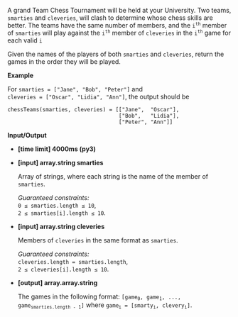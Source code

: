 <div class="markdown"><p>A grand Team Chess Tournament will be held at your University. Two teams, <code>smarties</code> and <code>cleveries</code>, will clash to determine whose chess skills are better. The teams have the same number of members, and the <code>i<sup>th</sup></code> member of <code>smarties</code> will play against the <code>i<sup>th</sup></code> member of <code>cleveries</code> in the <code>i<sup>th</sup></code> game for each valid <code>i</code></p>
<p>Given the names of the players of both <code>smarties</code> and <code>cleveries</code>, return the games in the order they will be played.</p>
<p><strong>Example</strong></p>
<p>For <code>smarties = ["Jane", "Bob", "Peter"]</code> and<br>
<code>cleveries = ["Oscar", "Lidia", "Ann"]</code>, the output should be</p>
<pre><code>chessTeams(smarties, cleveries) = [["Jane",  "Oscar"],
                                   ["Bob",   "Lidia"],
                                   ["Peter", "Ann"]]
</code></pre>
<p><strong>Input/Output</strong></p>
<ul>
<li><strong>[time limit] 4000ms (py3)</strong></li>
</ul>
<ul>
<li>
<p><strong>[input] array.string smarties</strong></p>
<p>Array of strings, where each string is the name of the member of <code>smarties</code>.</p>
<p><em>Guaranteed constraints:</em><br>
<code>0 ≤ smarties.length ≤ 10</code>,<br>
<code>2 ≤ smarties[i].length ≤ 10</code>.</p>
</li>
<li>
<p><strong>[input] array.string cleveries</strong></p>
<p>Members of <code>cleveries</code> in the same format as <code>smarties</code>.</p>
<p><em>Guaranteed constraints:</em><br>
<code>cleveries.length = smarties.length</code>,<br>
<code>2 ≤ cleveries[i].length ≤ 10</code>.</p>
</li>
<li>
<p><strong>[output] array.array.string</strong></p>
<p>The games in the following format: <code>[game<sub>0</sub>, game<sub>1</sub>, ..., game<sub>smarties.length - 1</sub>]</code> where <code>game<sub>i</sub> = [smarty<sub>i</sub>, clevery<sub>i</sub>]</code>.</p>
</li>
</ul>
</div>